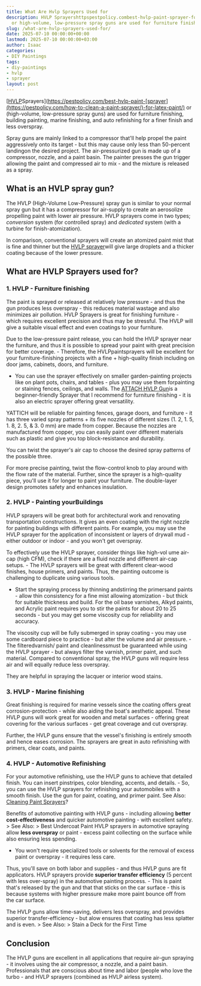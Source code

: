 ```yaml
---
title: What Are Hvlp Sprayers Used for
description: HVLP Sprayershttpspestpolicy.combest-hvlp-paint-sprayer-for-latex-paint
  or high-volume, low-pressure spray guns are used for furniture finishing, building...
slug: /what-are-hvlp-sprayers-used-for/
date: 2025-07-10 00:00:00+00:00
lastmod: 2025-07-10 00:00:00+03:00
author: Isaac
categories:
- DIY Paintings
tags:
- diy-paintings
- hvlp
- sprayer
layout: post
---
```

[[HVLP](https://pestpolicy.com/can-you-clean-hvlp-with-acetone/)Sprayers](https://pestpolicy.com/best-hvlp-paint-[sprayer](https://pestpolicy.com/how-to-clean-a-paint-sprayer/)-for-latex-paint/) or (high-volume, low-pressure spray guns) are used for furniture finishing, building painting, marine finishing, and auto refinishing for a finer finish and less overspray.

Spray guns are mainly linked to a compressor that'll help propel the paint aggressively onto its target - but this may cause only less than 50-percent landingon the desired project. The air-pressurized gun is made up of a compressor, nozzle, and a paint basin. The painter presses the gun trigger allowing the paint and compressed air to mix - and the mixture is released as a spray.

##  What is an HVLP spray gun?

The HVLP (High-Volume Low-Pressure) spray gun is similar to your normal spray gun but it has a compressor for air-supply to create an aerosolize propelling paint with lower air pressure. HVLP sprayers come in two types; *conversion* system (for controlled spray) and *dedicated* system (with a turbine for finish-atomization).

In comparison, conventional sprayers will create an atomized paint mist that is fine and thinner but the [HVLP sprayer](https://pestpolicy.com/how-to-use-an-hvlp-paint-sprayer/)will give large droplets and a thicker coating because of the lower pressure.

##  What are HVLP Sprayers used for?

###  1. HVLP - Furniture finishing

The paint is sprayed or released at relatively low pressure - and thus the gun produces less overspray - this reduces material wastage and also minimizes air pollution. HVLP Sprayers is great for finishing furniture - which requires excellent precision and thus may be stressful. The HVLP will give a suitable visual effect and even coatings to your furniture.

Due to the low-pressure paint release, you can hold the HVLP sprayer near the furniture, and thus it is possible to spread your paint with great precision for better coverage. - Therefore, the HVLPpaintsprayers will be excellent for your furniture-finishing projects with a fine + high-quality finish including on door jams, cabinets, doors, and furniture.

- You can use the sprayer effectively on smaller garden-painting projects like on plant pots, chairs, and tables - plus you may use them forpainting or staining fences, ceilings, and walls. The [ATTACH HVLP Gun](https://www.amazon.com/dp/B089YV1D4K/?tag=p-policy-20)is a beginner-friendly Sprayer that I recommend for furniture finishing - it is also an electric sprayer offering great versatility.

YATTICH will be reliable for painting fences, garage doors, and furniture - it has three varied spray patterns + its five nozzles of different sizes (1. 2, 1. 5, 1. 8, 2. 5, & 3. 0 mm) are made from copper. Because the nozzles are manufactured from copper, you can easily paint over different materials such as plastic and give you top block-resistance and durability.

You can twist the sprayer's air cap to choose the desired spray patterns of the possible three.

For more precise painting, twist the flow-control knob to play around with the flow rate of the material. Further, since the sprayer is a high-quality piece, you'll use it for longer to paint your furniture. The double-layer design promotes safety and enhances insulation.

###  2. HVLP - Painting yourBuildings

HVLP sprayers will be great both for architectural work and renovating transportation constructions. It gives an even coating with the right nozzle for painting buildings with different paints. For example, you may use the HVLP sprayer for the application of inconsistent or layers of drywall mud - either outdoor or indoor - and you won't get overspray.

To effectively use the HVLP sprayer, consider things like high-vol ume air-cap (high CFM), check if there are a fluid nozzle and different air-cap setups. - The HVLP sprayers will be great with different clear-wood finishes, house primers, and paints. Thus, the painting outcome is challenging to duplicate using various tools.

- Start the spraying process by thinning andstirring the primersand paints - allow thin consistency for a fine mist allowing atomization - but thick for suitable thickness and build. For the oil base varnishes, Alkyd paints, and Acrylic paint requires you to stir the paints for about 20 to 25 seconds - but you may get some viscosity cup for reliability and accuracy.

The viscosity cup will be fully submerged in spray coating - you may use some cardboard piece to practice - but alter the volume and air pressure. - The filteredvarnish/ paint and cleanlinessmust be guaranteed while using the HVLP sprayer - but always filter the varnish, primer paint, and such material. Compared to conventional spray, the HVLP guns will require less air and will equally reduce less overspray.

They are helpful in spraying the lacquer or interior wood stains.

###  3. HVLP - Marine finishing

Great finishing is required for marine vessels since the coating offers great corrosion-protection - while also aiding the boat's aesthetic appeal. These HVLP guns will work great for wooden and metal surfaces - offering great covering for the various surfaces - get great coverage and cut overspray.

Further, the HVLP guns ensure that the vessel's finishing is entirely smooth and hence eases corrosion. The sprayers are great in auto refinishing with primers, clear coats, and paints.

###  4. HVLP - Automotive Refinishing

For your automotive refinishing, use the HVLP guns to achieve that detailed finish. You can insert pinstripes, color blending, accents, and details. - So, you can use the HVLP sprayers for refinishing your automobiles with a smooth finish. Use the gun for paint, coating, and primer paint. See Also: [Cleaning Paint Sprayers](http://ToCleanPaintSprayers?)?

Benefits of automotive painting with HVLP guns - including allowing **better cost-effectiveness** and quicker automotive painting - with excellent safety. > See Also: > Best Undercoat Paint HVLP sprayers in automotive spraying allow **less overspray** or paint - excess paint collecting on the surface while also ensuring less spending.

- You won't require specialized tools or solvents for the removal of excess paint or overspray - it requires less care.

Thus, you'll save on both labor and supplies - and thus HVLP guns are fit applicators. HVLP sprayers provide **superior transfer efficiency** (5 percent with less over-spray) in the automotive painting process. - This is paint that's released by the gun and that that sticks on the car surface - this is because systems with higher pressure make more paint bounce off from the car surface.

The HVLP guns allow time-saving, delivers less overspray, and provides superior transfer-efficiency - but alow ensures that coating has less splatter and is even. > See Also: > Stain a Deck for the First Time

##  Conclusion

The HVLP guns are excellent in all applications that require air-gun spraying - it involves using the air compressor, a nozzle, and a paint basin. Professionals that are conscious about time and labor (people who love the turbo - and HVLP sprayers (combined as HVLP airless system).